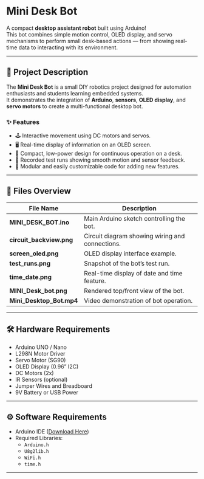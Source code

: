 #  Mini Desk Bot  

A compact **desktop assistant robot** built using Arduino!  
This bot combines simple motion control, OLED display, and servo mechanisms to perform small desk-based actions — from showing real-time data to interacting with its environment.

---

## 📜 Project Description  

The **Mini Desk Bot** is a small DIY robotics project designed for automation enthusiasts and students learning embedded systems.  
It demonstrates the integration of **Arduino**, **sensors**, **OLED display**, and **servo motors** to create a multi-functional desktop bot.  

### ✨ Features
- 🕹️ Interactive movement using DC motors and servos.  
- 🖥️ Real-time display of information on an OLED screen.  
- 🔋 Compact, low-power design for continuous operation on a desk.  
- 🎥 Recorded test runs showing smooth motion and sensor feedback.  
- 🧠 Modular and easily customizable code for adding new features.  

---

## 🧩 Files Overview  

| File Name | Description |
|------------|-------------|
| **MINI_DESK_BOT.ino** | Main Arduino sketch controlling the bot. |
| **circuit_backview.png** | Circuit diagram showing wiring and connections. |
| **screen_oled.png** | OLED display interface example. |
| **test_runs.png** | Snapshot of the bot’s test run. |
| **time_date.png** | Real-time display of date and time feature. |
| **MINI_Desk_bot.png** | Rendered top/front view of the bot. |
| **Mini_Desktop_Bot.mp4** | Video demonstration of bot operation. |

---

## 🛠️ Hardware Requirements  

- Arduino UNO / Nano  
- L298N Motor Driver  
- Servo Motor (SG90)  
- OLED Display (0.96” I2C)  
- DC Motors (2x)  
- IR Sensors (optional)  
- Jumper Wires and Breadboard  
- 9V Battery or USB Power  

---

## ⚙️ Software Requirements  

- Arduino IDE ([Download Here](https://www.arduino.cc/en/software))  
- Required Libraries:
  - `Arduino.h`
  - `U8g2lib.h`
  - `WiFi.h`
  - `time.h`
---


